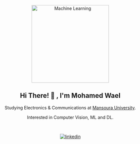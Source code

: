 
<!--
**Elbahkiry/Elbahkiry** is a ✨ _special_ ✨ repository because its `README.md` (this file) appears on your GitHub profile.

Here are some ideas to get you started:

- 🔭 I’m currently working on ...
- 🌱 I’m currently learning ...
- 👯 I’m looking to collaborate on ...
- 🤔 I’m looking for help with ...
- 💬 Ask me about ...
- 📫 How to reach me: ...
- 😄 Pronouns: ...
- ⚡ Fun fact: ...
-->
<div align="center">
<!-- ![Github](https://user-images.githubusercontent.com/83455539/230809960-bbf14a68-57eb-486f-bf54-553b50ad601a.jpg)-->
<img alt="Machine Learning" width = 250 src="https://user-images.githubusercontent.com/83455539/230809960-bbf14a68-57eb-486f-bf54-553b50ad601a.jpg">

<p>
<h2>Hi There! 👋 , I'm Mohamed Wael</h2>
Studying Electronics & Communications at <a href="https://www.mans.edu.eg/en">Mansoura University</a>.  
    
Interested in Computer Vision, ML and DL.
</p>

<br />

[![linkedin](https://linkedin-github-readme.onrender.com/api/render/Mohamed%20Wael/Machine%20Learning%20Engineer/Student/Electronics%20and%20Communications/dark/https%3A%2F%2Fmedia.licdn.com%2Fdms%2Fimage%2FC4D03AQHM9Jttbl4yhw%2Fprofile-displayphoto-shrink_800_800%2F0%2F1623701276094%3Fe%3D1686787200%26v%3Dbeta%26t%3DfSZ_kCuwhkm00Q5H2MBMrB40G9sviRqH_gWZVXGPOjo)](https://www.linkedin.com/in/mohamed-wael-a710771a1)
